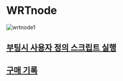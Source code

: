# WRTnode

![wrtnode1](https://cloud.githubusercontent.com/assets/2065457/10813094/b06c7cb0-7e5f-11e5-8a2f-3103abe37a34.png)

## [부팅시 사용자 정의 스크립트 실행](run_script_at_boot.md)

## [구매 기록](purchase.md)
